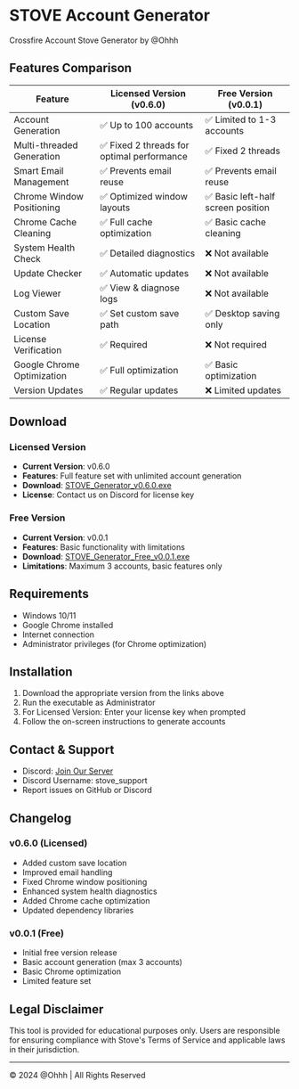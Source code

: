 # STOVE Account Generator

Crossfire Account Stove Generator by @Ohhh

## Features Comparison

| Feature | Licensed Version (v0.6.0) | Free Version (v0.0.1) |
|---------|---------------------------|------------------------|
| Account Generation | ✅ Up to 100 accounts | ✅ Limited to 1-3 accounts |
| Multi-threaded Generation | ✅ Fixed 2 threads for optimal performance | ✅ Fixed 2 threads |
| Smart Email Management | ✅ Prevents email reuse | ✅ Prevents email reuse |
| Chrome Window Positioning | ✅ Optimized window layouts | ✅ Basic left-half screen position |
| Chrome Cache Cleaning | ✅ Full cache optimization | ✅ Basic cache cleaning |
| System Health Check | ✅ Detailed diagnostics | ❌ Not available |
| Update Checker | ✅ Automatic updates | ❌ Not available |
| Log Viewer | ✅ View & diagnose logs | ❌ Not available |
| Custom Save Location | ✅ Set custom save path | ✅ Desktop saving only |
| License Verification | ✅ Required | ❌ Not required |
| Google Chrome Optimization | ✅ Full optimization | ✅ Basic optimization |
| Version Updates | ✅ Regular updates | ❌ Limited updates |

## Download

### Licensed Version
- **Current Version**: v0.6.0
- **Features**: Full feature set with unlimited account generation
- **Download**: [STOVE_Generator_v0.6.0.exe](https://github.com/YourUsername/stove-generator/releases/download/v0.6.0/STOVE_Generator_v0.6.0.exe)
- **License**: Contact us on Discord for license key

### Free Version
- **Current Version**: v0.0.1
- **Features**: Basic functionality with limitations
- **Download**: [STOVE_Generator_Free_v0.0.1.exe](https://github.com/YourUsername/stove-generator/releases/download/v0.0.1/STOVE_Generator_Free_v0.0.1.exe)
- **Limitations**: Maximum 3 accounts, basic features only

## Requirements
- Windows 10/11
- Google Chrome installed
- Internet connection
- Administrator privileges (for Chrome optimization)

## Installation
1. Download the appropriate version from the links above
2. Run the executable as Administrator
3. For Licensed Version: Enter your license key when prompted
4. Follow the on-screen instructions to generate accounts

## Contact & Support
- Discord: [Join Our Server](https://discord.gg/QK6F7KzKZ7)
- Discord Username: stove_support
- Report issues on GitHub or Discord

## Changelog

### v0.6.0 (Licensed)
- Added custom save location
- Improved email handling
- Fixed Chrome window positioning
- Enhanced system health diagnostics
- Added Chrome cache optimization
- Updated dependency libraries

### v0.0.1 (Free)
- Initial free version release
- Basic account generation (max 3 accounts)
- Basic Chrome optimization
- Limited feature set

## Legal Disclaimer
This tool is provided for educational purposes only. Users are responsible for ensuring compliance with Stove's Terms of Service and applicable laws in their jurisdiction.

---

© 2024 @Ohhh | All Rights Reserved 
